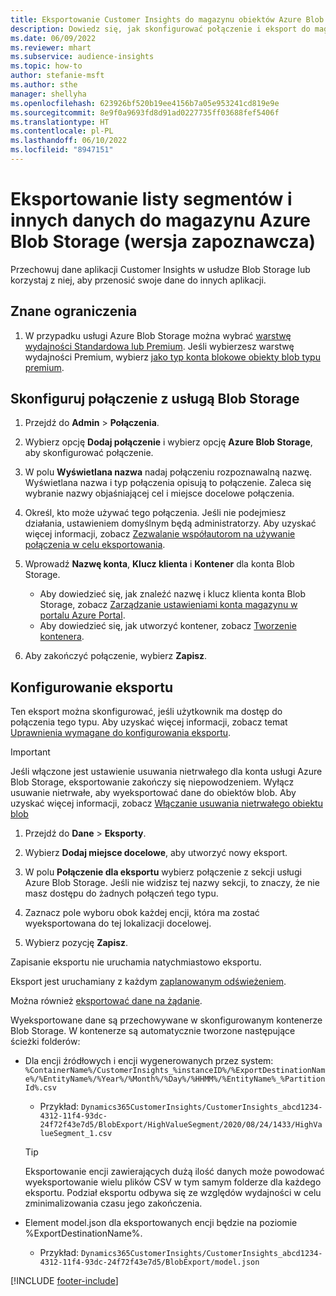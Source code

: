 ```yaml
---
title: Eksportowanie Customer Insights do magazynu obiektów Azure Blob Storage
description: Dowiedz się, jak skonfigurować połączenie i eksport do magazynu Blob Storage.
ms.date: 06/09/2022
ms.reviewer: mhart
ms.subservice: audience-insights
ms.topic: how-to
author: stefanie-msft
ms.author: sthe
manager: shellyha
ms.openlocfilehash: 623926bf520b19ee4156b7a05e953241cd819e9e
ms.sourcegitcommit: 8e9f0a9693fd8d91ad0227735ff03688fef5406f
ms.translationtype: HT
ms.contentlocale: pl-PL
ms.lasthandoff: 06/10/2022
ms.locfileid: "8947151"
---
```

# <a name="export-segment-list-and-other-data-to-azure-blob-storage-preview"></a>Eksportowanie listy segmentów i innych danych do magazynu Azure Blob Storage (wersja zapoznawcza)

Przechowuj dane aplikacji Customer Insights w usłudze Blob Storage lub korzystaj z niej, aby przenosić swoje dane do innych aplikacji.

## <a name="known-limitations"></a>Znane ograniczenia

1. W przypadku usługi Azure Blob Storage można wybrać [warstwę wydajności Standardowa lub Premium](/azure/storage/blobs/storage-blob-performance-tiers). Jeśli wybierzesz warstwę wydajności Premium, wybierz [jako typ konta blokowe obiekty blob typu premium](/azure/storage/common/storage-account-overview#types-of-storage-accounts).

## <a name="set-up-the-connection-to-blob-storage"></a>Skonfiguruj połączenie z usługą Blob Storage

1. Przejdź do **Admin** > **Połączenia**.

1. Wybierz opcję **Dodaj połączenie** i wybierz opcję **Azure Blob Storage**, aby skonfigurować połączenie.

1. W polu **Wyświetlana nazwa** nadaj połączeniu rozpoznawalną nazwę. Wyświetlana nazwa i typ połączenia opisują to połączenie. Zaleca się wybranie nazwy objaśniającej cel i miejsce docelowe połączenia.

1. Określ, kto może używać tego połączenia. Jeśli nie podejmiesz działania, ustawieniem domyślnym będą administratorzy. Aby uzyskać więcej informacji, zobacz [Zezwalanie współautorom na używanie połączenia w celu eksportowania](connections.md#allow-contributors-to-use-a-connection-for-exports).

1. Wprowadź **Nazwę konta**, **Klucz klienta** i **Kontener** dla konta Blob Storage.
    - Aby dowiedzieć się, jak znaleźć nazwę i klucz klienta konta Blob Storage, zobacz [Zarządzanie ustawieniami konta magazynu w portalu Azure Portal](/azure/storage/common/storage-account-manage).
    - Aby dowiedzieć się, jak utworzyć kontener, zobacz [Tworzenie kontenera](/azure/storage/blobs/storage-quickstart-blobs-portal#create-a-container).

1. Aby zakończyć połączenie, wybierz **Zapisz**. 

## <a name="configure-an-export"></a>Konfigurowanie eksportu

Ten eksport można skonfigurować, jeśli użytkownik ma dostęp do połączenia tego typu. Aby uzyskać więcej informacji, zobacz temat [Uprawnienia wymagane do konfigurowania eksportu](export-destinations.md#set-up-a-new-export).

> [!IMPORTANT]
> Jeśli włączone jest ustawienie usuwania nietrwałego dla konta usługi Azure Blob Storage, eksportowanie zakończy się niepowodzeniem. Wyłącz usuwanie nietrwałe, aby wyeksportować dane do obiektów blob. Aby uzyskać więcej informacji, zobacz [Włączanie usuwania nietrwałego obiektu blob](/azure/storage/blobs/soft-delete-blob-enable)

1. Przejdź do **Dane** > **Eksporty**.

1. Wybierz **Dodaj miejsce docelowe**, aby utworzyć nowy eksport.

1. W polu **Połączenie dla eksportu** wybierz połączenie z sekcji usługi Azure Blob Storage. Jeśli nie widzisz tej nazwy sekcji, to znaczy, że nie masz dostępu do żadnych połączeń tego typu.

1. Zaznacz pole wyboru obok każdej encji, która ma zostać wyeksportowana do tej lokalizacji docelowej.

1. Wybierz pozycję **Zapisz**.

Zapisanie eksportu nie uruchamia natychmiastowo eksportu.

Eksport jest uruchamiany z każdym [zaplanowanym odświeżeniem](system.md#schedule-tab).

Można również [eksportować dane na żądanie](export-destinations.md#run-exports-on-demand).

Wyeksportowane dane są przechowywane w skonfigurowanym kontenerze Blob Storage. W kontenerze są automatycznie tworzone następujące ścieżki folderów:

- Dla encji źródłowych i encji wygenerowanych przez system:   
  `%ContainerName%/CustomerInsights_%instanceID%/%ExportDestinationName%/%EntityName%/%Year%/%Month%/%Day%/%HHMM%/%EntityName%_%PartitionId%.csv`  
  - Przykład: `Dynamics365CustomerInsights/CustomerInsights_abcd1234-4312-11f4-93dc-24f72f43e7d5/BlobExport/HighValueSegment/2020/08/24/1433/HighValueSegment_1.csv`
  
  > [!TIP]
  > Eksportowanie encji zawierających dużą ilość danych może powodować wyeksportowanie wielu plików CSV w tym samym folderze dla każdego eksportu. Podział eksportu odbywa się ze względów wydajności w celu zminimalizowania czasu jego zakończenia.

- Element model.json dla eksportowanych encji będzie na poziomie %ExportDestinationName%.  
  - Przykład: `Dynamics365CustomerInsights/CustomerInsights_abcd1234-4312-11f4-93dc-24f72f43e7d5/BlobExport/model.json`

[!INCLUDE [footer-include](includes/footer-banner.md)]
